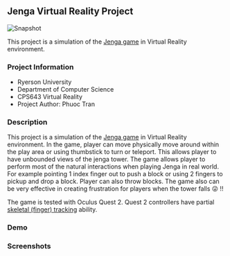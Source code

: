 ## Jenga Virtual Reality Project

![Snapshot](/cps643-project/docs/assets/images/snapshot.png)

This project is a simulation of the [Jenga game](https://en.wikipedia.org/wiki/Jenga) in Virtual Reality environment.

### Project Information

 - Ryerson University
 - Department of Computer Science
 - CPS643 Virtual Reality
 - Project Author: Phuoc Tran

### Description

This project is a simulation of the [Jenga game](https://en.wikipedia.org/wiki/Jenga) in Virtual Reality environment. In the game, player can move physically move around within the play area or using thumbstick to turn or teleport. This allows player to have unbounded views of the jenga tower. The game allows player to perform most of the natural interactions when playing Jenga in real world. For example pointing 1 index finger out to push a block or using 2 fingers to pickup and drop a block. Player can also throw blocks. The game also can be very effective in creating frustration for players when the tower falls 😜 !!

The game is tested with Oculus Quest 2. Quest 2 controllers have partial [skeletal (finger) tracking](https://valvesoftware.github.io/steamvr_unity_plugin/articles/Skeleton-Input.html) ability.

### Demo

### Screenshots


